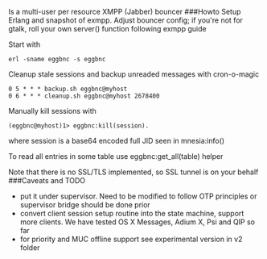 Is a multi-user per resource XMPP (Jabber) bouncer
###Howto
Setup Erlang and snapshot of exmpp. Adjust bouncer config; if you're not for gtalk, roll your own server() function following exmpp guide

Start with
```
erl -sname eggbnc -s eggbnc
```
Cleanup stale sessions and backup unreaded messages with cron-o-magic
```
0 5 * * * backup.sh eggbnc@myhost
0 6 * * * cleanup.sh eggbnc@myhost 2678400
```
Manually kill sessions with
```
(eggbnc@myhost)1> eggbnc:kill(session).
```
where session is a base64 encoded full JID seen in mnesia:info()

To read all entries in some table use eggbnc:get_all(table) helper

Note that there is no SSL/TLS implemented, so SSL tunnel is on your behalf
###Caveats and TODO
- put it under supervisor. Need to be modified to follow OTP principles or supervisor bridge should be done prior
- convert client session setup routine into the state machine, support more clients. We have tested OS X Messages, Adium X, Psi and QIP so far
- for priority and MUC offline support see experimental version in v2 folder
